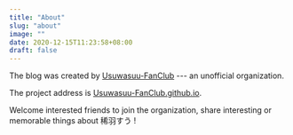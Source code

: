 ```yaml
---
title: "About"
slug: "about"
image: ""
date: 2020-12-15T11:23:58+08:00
draft: false
---
```


The blog was created by [Usuwasuu-FanClub](https://github.com/Usuwasuu-FanClub) --- an unofficial organization.

The project address is [Usuwasuu-FanClub.github.io](https://github.com/Usuwasuu-FanClub/Usuwasuu-FanClub.github.io).

Welcome interested friends to join the organization, share interesting or memorable things about 稀羽すう !
